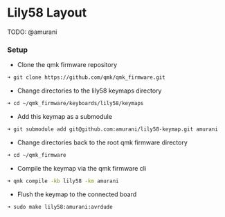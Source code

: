 # Lily58 Layout

TODO: @amurani

### Setup

- Clone the qmk firmware repository

```bash
➜ git clone https://github.com/qmk/qmk_firmware.git
```

- Change directories to the lily58 keymaps directory

```bash
➜ cd ~/qmk_firmware/keyboards/lily58/keymaps
```

- Add this keymap as a submodule

```bash
➜ git submodule add git@github.com:amurani/lily58-keymap.git amurani
```

- Change directories back to the root qmk firmware directory

```bash
➜ cd ~/qmk_firmware
```

- Compile the keymap via the qmk firmware cli

```bash
➜ qmk compile -kb lily58 -km amurani
```

- Flush the keymap to the connected board

```bash
➜ sudo make lily58:amurani:avrdude
```
